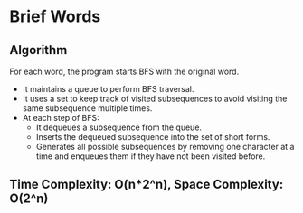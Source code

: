# Brief Words

## Algorithm
For each word, the program starts BFS with the original word.
- It maintains a queue to perform BFS traversal.
- It uses a set to keep track of visited subsequences to avoid visiting the same subsequence multiple times.
- At each step of BFS:
  - It dequeues a subsequence from the queue.
  - Inserts the dequeued subsequence into the set of short forms.
  - Generates all possible subsequences by removing one character at a time and enqueues them if they have not been visited before.

## Time Complexity: O(n*2^n), Space Complexity: O(2^n)